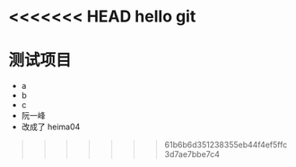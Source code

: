 <<<<<<< HEAD
hello git
=======
# 测试项目

- a
- b
- c
- 阮一峰
- 改成了 heima04
>>>>>>> 61b6b6d351238355eb44f4ef5ffc3d7ae7bbe7c4
